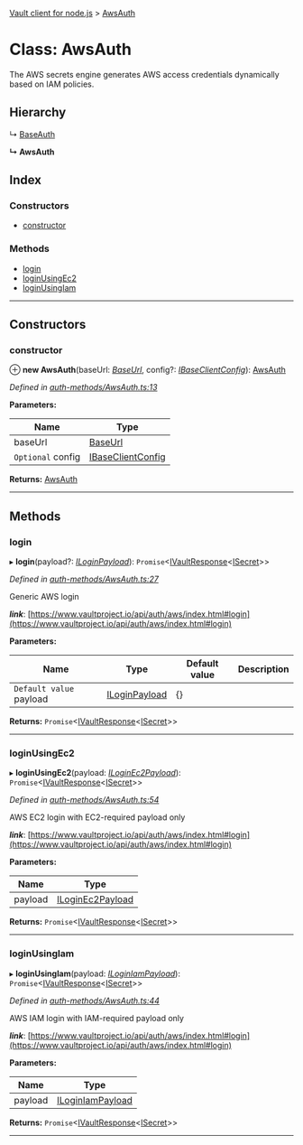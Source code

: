[Vault client for node.js](../README.md) > [AwsAuth](../classes/awsauth.md)

# Class: AwsAuth

The AWS secrets engine generates AWS access credentials dynamically based on IAM policies.

## Hierarchy

↳  [BaseAuth](baseauth.md)

**↳ AwsAuth**

## Index

### Constructors

* [constructor](awsauth.md#constructor)

### Methods

* [login](awsauth.md#login)
* [loginUsingEc2](awsauth.md#loginusingec2)
* [loginUsingIam](awsauth.md#loginusingiam)

---

## Constructors

<a id="constructor"></a>

###  constructor

⊕ **new AwsAuth**(baseUrl: *[BaseUrl](../#baseurl)*, config?: *[IBaseClientConfig](../interfaces/ibaseclientconfig.md)*): [AwsAuth](awsauth.md)

*Defined in [auth-methods/AwsAuth.ts:13](https://github.com/theogravity/vault-tacular/blob/560d138/src/auth-methods/AwsAuth.ts#L13)*

**Parameters:**

| Name | Type |
| ------ | ------ |
| baseUrl | [BaseUrl](../#baseurl) |
| `Optional` config | [IBaseClientConfig](../interfaces/ibaseclientconfig.md) |

**Returns:** [AwsAuth](awsauth.md)

___

## Methods

<a id="login"></a>

###  login

▸ **login**(payload?: *[ILoginPayload](../interfaces/iawsauth.iloginpayload.md)*): `Promise`<[IVaultResponse](../interfaces/ivaultresponse.md)<[ISecret](../interfaces/isecret.md)>>

*Defined in [auth-methods/AwsAuth.ts:27](https://github.com/theogravity/vault-tacular/blob/560d138/src/auth-methods/AwsAuth.ts#L27)*

Generic AWS login

*__link__*: [https://www.vaultproject.io/api/auth/aws/index.html#login](https://www.vaultproject.io/api/auth/aws/index.html#login)

**Parameters:**

| Name | Type | Default value | Description |
| ------ | ------ | ------ | ------ |
| `Default value` payload | [ILoginPayload](../interfaces/iawsauth.iloginpayload.md) |  {} |   |

**Returns:** `Promise`<[IVaultResponse](../interfaces/ivaultresponse.md)<[ISecret](../interfaces/isecret.md)>>

___
<a id="loginusingec2"></a>

###  loginUsingEc2

▸ **loginUsingEc2**(payload: *[ILoginEc2Payload](../interfaces/iawsauth.iloginec2payload.md)*): `Promise`<[IVaultResponse](../interfaces/ivaultresponse.md)<[ISecret](../interfaces/isecret.md)>>

*Defined in [auth-methods/AwsAuth.ts:54](https://github.com/theogravity/vault-tacular/blob/560d138/src/auth-methods/AwsAuth.ts#L54)*

AWS EC2 login with EC2-required payload only

*__link__*: [https://www.vaultproject.io/api/auth/aws/index.html#login](https://www.vaultproject.io/api/auth/aws/index.html#login)

**Parameters:**

| Name | Type |
| ------ | ------ |
| payload | [ILoginEc2Payload](../interfaces/iawsauth.iloginec2payload.md) |

**Returns:** `Promise`<[IVaultResponse](../interfaces/ivaultresponse.md)<[ISecret](../interfaces/isecret.md)>>

___
<a id="loginusingiam"></a>

###  loginUsingIam

▸ **loginUsingIam**(payload: *[ILoginIamPayload](../interfaces/iawsauth.iloginiampayload.md)*): `Promise`<[IVaultResponse](../interfaces/ivaultresponse.md)<[ISecret](../interfaces/isecret.md)>>

*Defined in [auth-methods/AwsAuth.ts:44](https://github.com/theogravity/vault-tacular/blob/560d138/src/auth-methods/AwsAuth.ts#L44)*

AWS IAM login with IAM-required payload only

*__link__*: [https://www.vaultproject.io/api/auth/aws/index.html#login](https://www.vaultproject.io/api/auth/aws/index.html#login)

**Parameters:**

| Name | Type |
| ------ | ------ |
| payload | [ILoginIamPayload](../interfaces/iawsauth.iloginiampayload.md) |

**Returns:** `Promise`<[IVaultResponse](../interfaces/ivaultresponse.md)<[ISecret](../interfaces/isecret.md)>>

___

